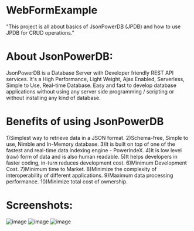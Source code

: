 # WebFormExample
"This project is all about basics of JsonPowerDB (JPDB) and how to use JPDB for CRUD operations."

# About JsonPowerDB:
JsonPowerDB is a Database Server with Developer friendly REST API services. It's a High Performance, Light Weight, Ajax Enabled, Serverless, Simple to Use, Real-time Database. Easy and fast to develop database applications without using any server side programming / scripting or without installing any kind of database.

# Benefits of using JsonPowerDB
1)Simplest way to retrieve data in a JSON format.
2)Schema-free, Simple to use, Nimble and In-Memory database.
3)It is built on top of one of the fastest and real-time data indexing engine - PowerIndeX.
4)It is low level (raw) form of data and is also human readable.
5)It helps developers in faster coding, in-turn reduces development cost.
6)Minimum Development Cost.
7)Minimum time to Market.
8)Minimize the complexity  of interoperability of different applications.
9)Maximum data processing performance.
10)Minimize total cost of ownership.

# Screenshots:
![image](https://user-images.githubusercontent.com/58821221/141517510-7364dd1f-3f62-42d1-ac98-5dcfc5d07618.png)
![image](https://user-images.githubusercontent.com/58821221/141517732-6f485710-0c98-4895-80b4-7892b625c82c.png)
![image](https://user-images.githubusercontent.com/58821221/141517833-a4e2c3e8-2f76-4144-96f1-d074f1da2d8b.png)
